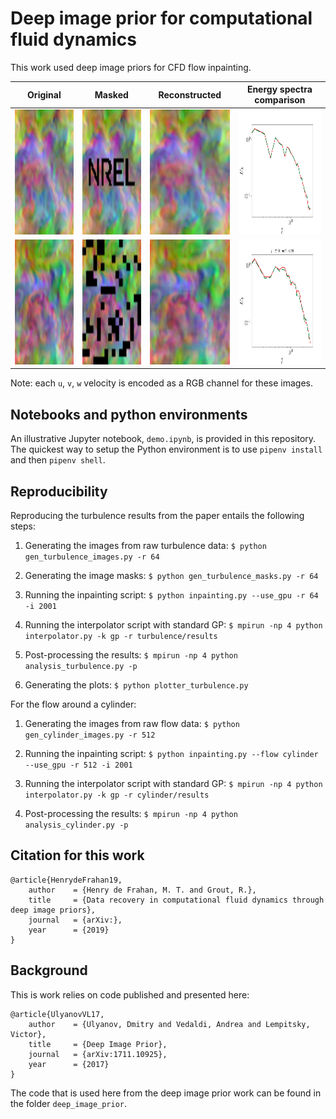 # Deep image prior for computational fluid dynamics

This work used deep image priors for CFD flow inpainting.

| Original |  Masked | Reconstructed | Energy spectra comparison|
:---------:|:-------:|:-------------:|:-------------------------:
<img src="./figs/image0.png" alt="alt text" height="200">  | <img src="./figs/masked0.png" alt="alt text" height="200"> | <img src="./figs/result0.png" alt="alt text" height="200">  | <img src="./figs/spectra0.png" alt="alt text" height="200"> 
<img src="./figs/image1.png" alt="alt text" height="200">  | <img src="./figs/masked1.png" alt="alt text" height="200"> | <img src="./figs/result1.png" alt="alt text" height="200">  | <img src="./figs/spectra1.png" alt="alt text" height="200"> 

Note: each `u`, `v`, `w` velocity is encoded as a RGB channel for these images.

## Notebooks and python environments

An illustrative Jupyter notebook, `demo.ipynb`, is provided in this repository. The quickest way to setup the Python environment is to use `pipenv install` and then `pipenv shell`.

## Reproducibility

Reproducing the turbulence results from the paper entails the following steps:

1. Generating the images from raw turbulence data: `$ python gen_turbulence_images.py -r 64`

1. Generating the image masks: `$ python gen_turbulence_masks.py -r 64`

1. Running the inpainting script: `$ python inpainting.py --use_gpu -r 64 -i 2001`

1. Running the interpolator script with standard GP: `$ mpirun -np 4 python interpolator.py -k gp -r turbulence/results`

1. Post-processing the results: `$ mpirun -np 4 python analysis_turbulence.py -p`

1. Generating the plots: `$ python plotter_turbulence.py`

For the flow around a cylinder:

1. Generating the images from raw flow data: `$ python gen_cylinder_images.py -r 512`

1. Running the inpainting script: `$ python inpainting.py --flow cylinder --use_gpu -r 512 -i 2001`

1. Running the interpolator script with standard GP: `$ mpirun -np 4 python interpolator.py -k gp -r cylinder/results`

1. Post-processing the results: `$ mpirun -np 4 python analysis_cylinder.py -p`

## Citation for this work
```
@article{HenrydeFrahan19,
    author    = {Henry de Frahan, M. T. and Grout, R.},
    title     = {Data recovery in computational fluid dynamics through deep image priors},
    journal   = {arXiv:},
    year      = {2019}
}
```

## Background

This is work relies on code published and presented here:
```
@article{UlyanovVL17,
    author    = {Ulyanov, Dmitry and Vedaldi, Andrea and Lempitsky, Victor},
    title     = {Deep Image Prior},
    journal   = {arXiv:1711.10925},
    year      = {2017}
}
```

The code that is used here from the deep image prior work can be found in the folder `deep_image_prior`.
